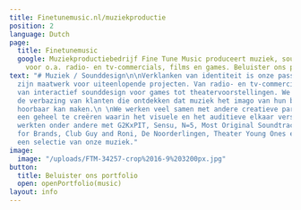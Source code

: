 ```yaml
---
title: Finetunemusic.nl/muziekproductie
position: 2
language: Dutch
page:
  title: Finetunemusic
  google: Muziekproductiebedrijf Fine Tune Music produceert muziek, sounds en voice-overs
    voor o.a. radio- en tv-commercials, films en games. Beluister ons portfolio.
text: "# Muziek / Sounddesign\n\nVerklanken van identiteit is onze passie. Onze muziekproducties
  zijn maatwerk voor uiteenlopende projecten. Van radio- en tv-commercials tot filmmuziek,
  van interactief sounddesign voor games tot theatervoorstellingen. We houden van
  de verbazing van klanten die ontdekken dat muziek het imago van hun bedrijf of product
  hoorbaar kan maken.\n \nWe werken veel samen met andere creatieve partijen om zo
  een geheel te creëren waarin het visuele en het auditieve elkaar versterken. We
  werkten onder andere met G2KxPIT, Sensu, N=5, Most Original Soundtracks, Talents
  for Brands, Club Guy and Roni, De Noorderlingen, Theater Young Ones en Sword GC.\n\n[Beluister](openPortfolio(music)
  een selectie van onze muziek."
image:
  image: "/uploads/FTM-34257-crop%2016-9%203200px.jpg"
button:
  title: Beluister ons portfolio
  open: openPortfolio(music)
layout: info
---
```


